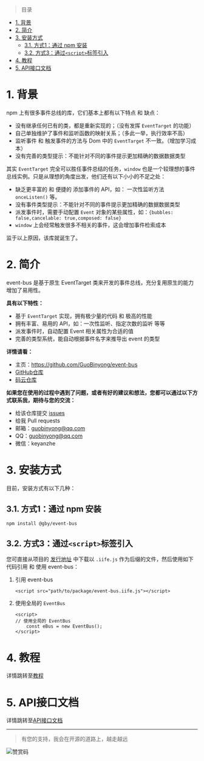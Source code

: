 [git仓库]: https://github.com/GuoBinyong/event-bus
[发行地址]: https://github.com/GuoBinyong/event-bus/releases
[issues]: https://github.com/GuoBinyong/event-bus/issues

[码云仓库]: https://gitee.com/guobinyong/event-bus


[教程]: ./doc/教程.md
[API接口文档]: ./doc/api/index.md



> 目录
- [1. 背景](#1-背景)
- [2. 简介](#2-简介)
- [3. 安装方式](#3-安装方式)
  - [3.1. 方式1：通过 npm 安装](#31-方式1通过-npm-安装)
  - [3.2. 方式3：通过`<script>`标签引入](#32-方式3通过script标签引入)
- [4. 教程](#4-教程)
- [5. API接口文档](#5-api接口文档)



# 1. 背景
npm 上有很多事件总线的库，它们基本上都有以下特点 和 缺点：
- 没有继承任何已有的类，都是重新实现的；（没有发挥 `EventTarget` 的功能）
- 自己单独维护了事件和监听函数的映射关系；（多此一举，执行效率不高）
- 监听事件 和 触发事件的方法与 Dom 中的 `EventTarget` 不一致。（增加学习成本）
- 没有完善的类型提示：不能针对不同的事件提示更加精确的数据数据类型

其实 `EventTarget` 完全可以胜任事件总结的任务，`window` 也是一个较理想的事件总线实例。只是从理想的角度出发，他们还有以下小小的不足之处：
- 缺乏更丰富的 和 便捷的 添加事件的 API，如： 一次性监听方法 `onceListen()` 等。
- 没有事件类型提示：不能针对不同的事件提示更加精确的数据数据类型
- 派发事件时，需要手动配置 `Event` 对象的某些属性，如：`{bubbles: false,cancelable: true,composed: false}`
- `window` 上会经常触发很多不相关的事件，这会增加事件检索成本

监于以上原因，该库就诞生了。


# 2. 简介
event-bus 是基于原生 EventTarget 类来开发的事件总线，充分复用原生的能力增加了易用性。


**具有以下特性：**  
- 基于 `EventTarget` 实现，拥有极少量的代码 和 极高的性能
- 拥有丰富、易用的 API，如：一次性监听、指定次数的监听 等等
- 派发事件时，自动配置 Event 相关属性为合适的值
- 完善的类型系统，能自动根据事件名字来推导出 event 的类型


**详情请看：**  
- 主页：<https://github.com/GuoBinyong/event-bus>
- [GitHub仓库][git仓库]
- [码云仓库][]


**如果您在使用的过程中遇到了问题，或者有好的建议和想法，您都可以通过以下方式联系我，期待与您的交流：**
- 给该仓库提交 [issues][]
- 给我 Pull requests
- 邮箱：<guobinyong@qq.com>
- QQ：guobinyong@qq.com
- 微信：keyanzhe

# 3. 安装方式
目前，安装方式有以下几种：


## 3.1. 方式1：通过 npm 安装
```
npm install @gby/event-bus
```


## 3.2. 方式3：通过`<script>`标签引入
您可直接从项目的 [发行地址][] 中下载以 `.iife.js` 作为后缀的文件，然后使用如下代码引用 和 使用 event-bus：


1. 引用 event-bus
   ```
   <script src="path/to/package/event-bus.iife.js"></script>
   ```
   
2. 使用全局的 `EventBus`
   ```
   <script>
   // 使用全局的 EventBus
       const eBus = new EventBus();
   </script>
   ```


# 4. 教程
详情跳转至[教程][]

# 5. API接口文档
详情跳转至[API接口文档][]



--------------------

> 有您的支持，我会在开源的道路上，越走越远

![赞赏码](https://i.loli.net/2020/04/08/PGsAEqdJCin1oQL.jpg)